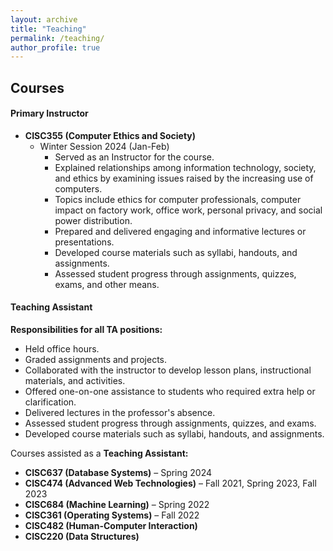 ```yaml
---
layout: archive
title: "Teaching"
permalink: /teaching/
author_profile: true
---
```


## Courses  

#### **Primary Instructor**  
  * **CISC355 (Computer Ethics and Society)**  
     * Winter Session 2024 (Jan-Feb)  
        * Served as an Instructor for the course.  
        * Explained relationships among information technology, society, and ethics by examining issues raised by the increasing use of computers.  
        * Topics include ethics for computer professionals, computer impact on factory work, office work, personal privacy, and social power distribution.  
        * Prepared and delivered engaging and informative lectures or presentations.  
        * Developed course materials such as syllabi, handouts, and assignments.  
        * Assessed student progress through assignments, quizzes, exams, and other means.  

#### **Teaching Assistant**  
**Responsibilities for all TA positions:**  
   * Held office hours.  
   * Graded assignments and projects.  
   * Collaborated with the instructor to develop lesson plans, instructional materials, and activities.  
   * Offered one-on-one assistance to students who required extra help or clarification.  
   * Delivered lectures in the professor's absence.  
   * Assessed student progress through assignments, quizzes, and exams.  
   * Developed course materials such as syllabi, handouts, and assignments.  

Courses assisted as a **Teaching Assistant:**  
  * **CISC637 (Database Systems)** – Spring 2024  
  * **CISC474 (Advanced Web Technologies)** – Fall 2021, Spring 2023, Fall 2023  
  * **CISC684 (Machine Learning)** – Spring 2022  
  * **CISC361 (Operating Systems)** – Fall 2022  
  * **CISC482 (Human-Computer Interaction)**  
  * **CISC220 (Data Structures)**  
